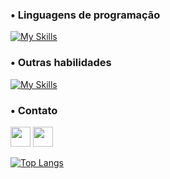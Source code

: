 

### • Linguagens de programação

[![My Skills](https://skillicons.dev/icons?i=js,java,python,c,html,css)](https://skillicons.dev)


### • Outras habilidades

[![My Skills](https://skillicons.dev/icons?i=ps,ai,ae,pr)](https://skillicons.dev)

### • Contato

<a href="https://discord.com/users/907748045393920010" target="_blank" rel="noreferrer"><img src="https://raw.githubusercontent.com/danielcranney/readme-generator/main/public/icons/socials/discord.svg" width="32" height="32"/></a> <a href="https://www.github.com/luctmc" target="_blank" rel="noreferrer"><img src="https://raw.githubusercontent.com/danielcranney/readme-generator/main/public/icons/socials/github.svg" width="32" height="32" /></a>

[![Top Langs](https://github-readme-stats.vercel.app/api/top-langs/?username=luctmc&layout=compact&theme=dracula)](https://github.com/anuraghazra/github-readme-stats)
